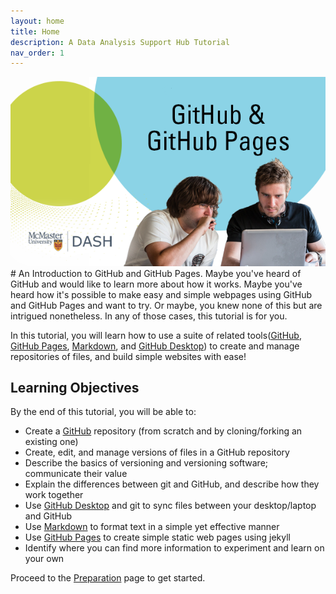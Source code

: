 ```yaml
---
layout: home
title: Home
description: A Data Analysis Support Hub Tutorial
nav_order: 1
---
```


<!-- Edit the content below for the workshop in question. Once you're ready to publish, remove the comment characters e.g. "<!--" at the start and end 
-->

<img src="assets/img/DASH-advert.png" alt="Workshop Title Slide" width="720">
<br>
# An Introduction to GitHub and GitHub Pages. 
Maybe you've heard of GitHub and would like to learn more about how it works. Maybe you've heard how it's possible to make easy and simple webpages using GitHub and GitHub Pages and want to try. Or maybe, you knew none of this but are intrigued nonetheless. In any of those cases, this tutorial is for you.  

In this tutorial, you will learn how to use a suite of related tools([GitHub](https://github.com/), [GitHub Pages](https://pages.github.com/), [Markdown](https://www.markdownguide.org/getting-started/), and [GitHub Desktop](https://desktop.github.com/)) to create and manage repositories of files, and build simple websites with ease! 

## Learning Objectives
By the end of this tutorial, you will be able to: 
- Create a [GitHub](https://github.com/) repository (from scratch and by cloning/forking an existing one)
- Create, edit, and manage versions of files in a GitHub repository
- Describe the basics of versioning and versioning software; communicate their value
- Explain the differences between git and GitHub, and describe how they work together
- Use [GitHub Desktop](https://desktop.github.com/) and git to sync files between your desktop/laptop and GitHub
- Use [Markdown](https://www.markdownguide.org/getting-started/) to format text in a simple yet effective manner
- Use [GitHub Pages](https://pages.github.com/) to create simple static web pages using jekyll
- Identify where you can find more information to experiment and learn on your own

Proceed to the [Preparation](preparation) page to get started.